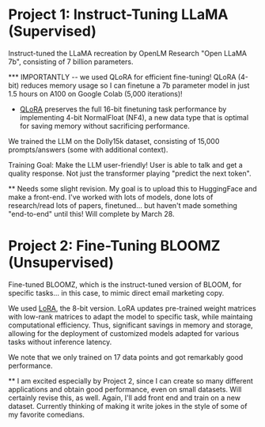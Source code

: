 # Project 1: Instruct-Tuning LLaMA (Supervised) 

Instruct-tuned the LLaMA recreation by OpenLM Research "Open LLaMA 7b", consisting of 7 billion parameters.

*** IMPORTANTLY -- we used QLoRA for efficient fine-tuning! QLoRA (4-bit) reduces memory usage so I can finetune a 7b parameter model in just 1.5 hours on A100 on Google Colab (5,000 iterations)!
    
- [QLoRA](https://github.com/artidoro/qlora) preserves the full 16-bit finetuning task performance by implementing 4-bit NormalFloat (NF4), a new data type that is optimal for saving memory without sacrificing performance.
    
We trained the LLM on the Dolly15k dataset, consisting of 15,000 prompts/answers (some with additional context). 

Training Goal: Make the LLM user-friendly! User is able to talk and get a quality response. Not just the transformer playing "predict the next token".

** Needs some slight revision. My goal is to upload this to HuggingFace and make a front-end. I've worked with lots of models, done lots of research/read lots of papers, finetuned... but haven't made something "end-to-end" until this! Will complete by March 28.


# Project 2: Fine-Tuning BLOOMZ (Unsupervised)

Fine-tuned BLOOMZ, which is the instruct-tuned version of BLOOM, for specific tasks... in this case, to mimic direct email marketing copy.

We used [LoRA](https://arxiv.org/abs/2106.09685), the 8-bit version. LoRA updates pre-trained weight matrices with low-rank matrices to adapt the model to specific task, while maintaing computational efficiency. Thus, significant savings in memory and storage, allowing for the deployment of customized models adapted for various tasks without inference latency.

We note that we only trained on 17 data points and got remarkably good performance. 

** I am excited especially by Project 2, since I can create so many different applications and obtain good performance, even on small datasets. Will certainly revise this, as well. Again, I'll add front end and train on a new dataset. Currently thinking of making it write jokes in the style of some of my favorite comedians.
